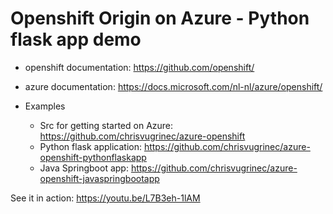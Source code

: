 # Openshift Origin on Azure - Python flask app demo

* openshift documentation: https://github.com/openshift/
* azure documentation: https://docs.microsoft.com/nl-nl/azure/openshift/

* Examples
   * Src for getting started on Azure: https://github.com/chrisvugrinec/azure-openshift
   * Python flask application: https://github.com/chrisvugrinec/azure-openshift-pythonflaskapp
   * Java Springboot app: https://github.com/chrisvugrinec/azure-openshift-javaspringbootapp

See it in action: https://youtu.be/L7B3eh-1lAM
